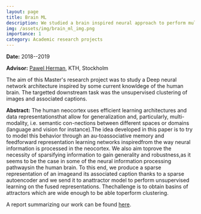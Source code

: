 ```yaml
---
layout: page
title: Brain ML
description: We studied a brain inspired neural approach to perform multi-modal clustering.
img: /assets/img/brain_ml_img.png
importance: 1
category: Academic research projects
---
```


**Date:** 2018--2019

**Advisor:** [Pawel Herman](https://www.kth.se/profile/paherman), KTH, Stockholm

The aim of this Master's research project was to study a Deep neural network architecture inspired by some current knowldege of the human brain. The targetted downstream task was the unsupervised clustering of images and associated captions.

**Abstract:** 
The human neocortex uses efficient learning architectures and data representationsthat allow for generalization and, particularly, multi-modality, i.e. semantic con-nections between different spaces or domains (language and vision for instance).The idea developed in this paper is to try to model this behavior through an au-toassociative memory and feedforward representation learning networks inspiredfrom the way neural information is processed in the neocortex.  We also aim toprove the necessity of sparsifying information to gain generality and robustness,as it seems to be the case in some of the neural information processing pathwaysin the human brain. To this end, we produce a sparse representation of an imageand its associated caption thanks to a sparse autoencoder and we send it to anattractor model to perform unsupervised learning on the fused representations. Thechallenge is to obtain basins of attractors which are wide enough to be able toperform clustering.

A report summarizing our work can be found [here](/al-folio/assets/pdf/Brain_ML.pdf).